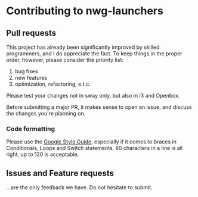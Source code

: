 # Contributing to nwg-launchers

## Pull requests

This project has already been significantly improved by skilled programmers, and I do appreciate the fact. To keep things in the proper order, however, 
please consider the priority list:

1. bug fixes
2. new features
3. optimization, refactoring, e.t.c.

Please test your changes not in sway only, but also in i3 and Openbox.

Before submitting a major PR, it makes sense to open an issue, and discuss the changes you're planning on.

### Code formatting

Please use the [Google Style Guide](https://google.github.io/styleguide/cppguide.html#Formatting), especially if it comes to braces in Conditionals,
Loops and Switch statements. 80 characters in a line is all right, up to 120 is acceptable.

## Issues and Feature requests

...are the only feedback we have. Do not hesitate to submit.
